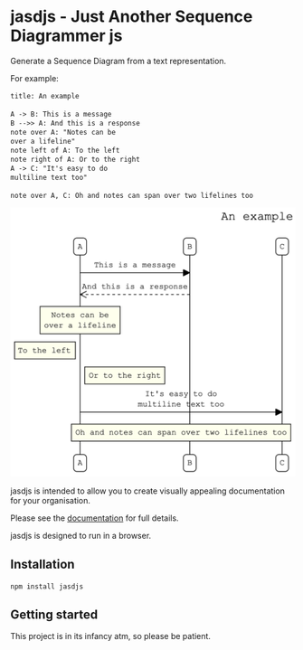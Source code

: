 # jasdjs - Just Another Sequence Diagrammer js

Generate a Sequence Diagram from a text representation.

For example:

```
title: An example

A -> B: This is a message
B -->> A: And this is a response
note over A: "Notes can be
over a lifeline"
note left of A: To the left
note right of A: Or to the right
A -> C: "It's easy to do
multiline text too"

note over A, C: Oh and notes can span over two lifelines too
```

![Example Sequence Diagram](/images/example-1.png)

jasdjs is intended to allow you to create visually appealing documentation for your organisation.

Please see the [documentation](/docs/introduction.md) for full details.

jasdjs is designed to run in a browser.

## Installation

```npm install jasdjs```

## Getting started
This project is in its infancy atm, so please be patient.
